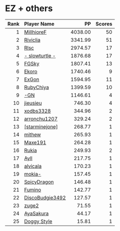 # EZ + others
| Rank | Player Name |  PP  | Scores |
| ----:|:----------- | ----:| ------:|
| 1 | [MillhioreF](https://osu.ppy.sh/u/941094) | 4038.00 | 50 |
| 2 | [Riviclia](https://osu.ppy.sh/u/1616533) | 3341.99 | 51 |
| 3 | [Rlsc](https://osu.ppy.sh/u/2110845) | 2974.57 | 17 |
| 4 | [- slowturtle -](https://osu.ppy.sh/u/2198995) | 1876.68 | 17 |
| 5 | [FGSky](https://osu.ppy.sh/u/2094566) | 1807.41 | 13 |
| 6 | [Ekoro](https://osu.ppy.sh/u/284905) | 1740.46 | 9 |
| 7 | [ExGon](https://osu.ppy.sh/u/214187) | 1594.95 | 11 |
| 8 | [RubyChiya](https://osu.ppy.sh/u/1719818) | 1399.59 | 10 |
| 9 | [-GN](https://osu.ppy.sh/u/895581) | 1146.61 | 4 |
| 10 | [jieusieu](https://osu.ppy.sh/u/759439) | 746.30 | 4 |
| 11 | [xodbs3328](https://osu.ppy.sh/u/1138389) | 344.96 | 2 |
| 12 | [arronchu1207](https://osu.ppy.sh/u/2226083) | 329.24 | 2 |
| 13 | [[starminejone]](https://osu.ppy.sh/u/1501609) | 268.77 | 1 |
| 14 | [mithew](https://osu.ppy.sh/u/2571893) | 265.93 | 1 |
| 15 | [Maxe191](https://osu.ppy.sh/u/2184751) | 264.28 | 1 |
| 16 | [Rukia](https://osu.ppy.sh/u/3603438) | 249.93 | 2 |
| 17 | [Ayll](https://osu.ppy.sh/u/5680885) | 217.75 | 1 |
| 18 | [alvicala](https://osu.ppy.sh/u/1570402) | 170.23 | 1 |
| 19 | [mokia-](https://osu.ppy.sh/u/4399129) | 157.45 | 1 |
| 20 | [SpicyDragon](https://osu.ppy.sh/u/3615845) | 146.48 | 1 |
| 21 | [Fumino](https://osu.ppy.sh/u/1842742) | 142.77 | 1 |
| 22 | [DiscoBudgie3492](https://osu.ppy.sh/u/4745917) | 127.57 | 1 |
| 23 | [zuge2](https://osu.ppy.sh/u/455528) | 71.55 | 1 |
| 24 | [AyaSakura](https://osu.ppy.sh/u/5010647) | 44.17 | 1 |
| 25 | [Doggy Style](https://osu.ppy.sh/u/3645031) | 15.81 | 1 |
